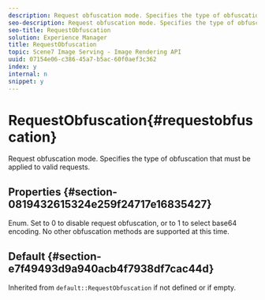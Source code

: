 ```yaml
---
description: Request obfuscation mode. Specifies the type of obfuscation that must be applied to valid requests.
seo-description: Request obfuscation mode. Specifies the type of obfuscation that must be applied to valid requests.
seo-title: RequestObfuscation
solution: Experience Manager
title: RequestObfuscation
topic: Scene7 Image Serving - Image Rendering API
uuid: 07154e06-c386-45a7-b5ac-60f0aef3c362
index: y
internal: n
snippet: y
---
```


# RequestObfuscation{#requestobfuscation}

Request obfuscation mode. Specifies the type of obfuscation that must be applied to valid requests.

## Properties {#section-0819432615324e259f24717e16835427}

Enum. Set to 0 to disable request obfuscation, or to 1 to select base64 encoding. No other obfuscation methods are supported at this time.

## Default {#section-e7f49493d9a940acb4f7938df7cac44d}

Inherited from `default::RequestObfuscation` if not defined or if empty. 
